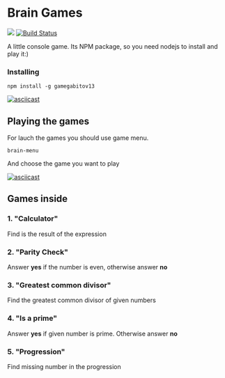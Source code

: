 # Brain Games

<a href="https://codeclimate.com/github/Applifort/frontend-project-lvl1/maintainability"><img src="https://api.codeclimate.com/v1/badges/cf7e57323317d8369c49/maintainability" /></a>
[![Build Status](https://travis-ci.org/Applifort/frontend-project-lvl1.svg?branch=master)](https://travis-ci.org/Applifort/frontend-project-lvl1)

A little console game. Its NPM package, so you need nodejs to install and play it:)

### Installing

    npm install -g gamegabitov13

    
[![asciicast](https://asciinema.org/a/z5lvDltwifporaJa8hdZMDtsG.svg)](https://asciinema.org/a/z5lvDltwifporaJa8hdZMDtsG)

## Playing the games

For lauch the games you should use game menu.

    brain-menu
    
And choose the game you want to play

[![asciicast](https://asciinema.org/a/HHLdVqEu1Alt6mG3NolZN7Abj.svg)](https://asciinema.org/a/HHLdVqEu1Alt6mG3NolZN7Abj)
    
## Games inside
### 1. "Calculator"
Find is the result of the expression
### 2. "Parity Check"
Answer **yes** if the number is even, otherwise answer **no**
### 3. "Greatest common divisor"
Find the greatest common divisor of given numbers
### 4. "Is a prime"
Answer **yes** if given number is prime. Otherwise answer **no**
### 5. "Progression"
Find missing number in the progression
